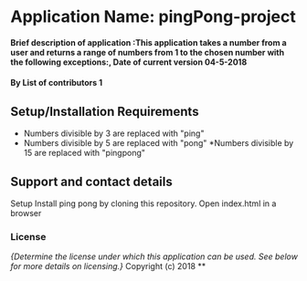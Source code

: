 # Application Name: pingPong-project

#### Brief description of application :This application takes a number from a user and returns a range of numbers from 1 to the chosen number with the following exceptions:, Date of current version 04-5-2018
#### By **List of contributors 1**

## Setup/Installation Requirements
* Numbers divisible by 3 are replaced with "ping"
* Numbers divisible by 5 are replaced with "pong"
*Numbers divisible by 15 are replaced with "pingpong"

## Support and contact details
Setup Install ping pong by cloning this repository. Open index.html in a browser

### License
*{Determine the license under which this application can be used.  See below for more details on licensing.}*
Copyright (c) 2018 **

